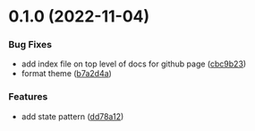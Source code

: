 # 0.1.0 (2022-11-04)


### Bug Fixes

* add index file on top level of docs for github page ([cbc9b23](https://github.com/sacklippe/pypattern/commit/cbc9b236f78e33389f2351cd62d54fb168fcb4c9))
* format theme ([b7a2d4a](https://github.com/sacklippe/pypattern/commit/b7a2d4ad3599dcbcaadd33a4cf09327b5f8acfc5))


### Features

* add state pattern ([dd78a12](https://github.com/sacklippe/pypattern/commit/dd78a126fdc919fc1666fc9ad66b11de55558984))




